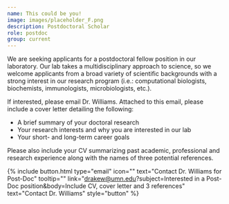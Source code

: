 ```yaml
---
name: This could be you!
image: images/placeholder_F.png
description: Postdoctoral Scholar
role: postdoc
group: current
---
```


We are seeking applicants for a postdoctoral fellow position in our laboratory. Our lab takes a multidisciplinary approach to science, so we welcome applicants from a broad variety of scientific backgrounds with a strong interest in our research program (i.e.: computational biologists, biochemists, immunologists, microbiologists, etc.). 

If interested, please email Dr. Williams. Attached to this email, please include a cover letter detailing the following:

- A brief summary of your doctoral research 
- Your research interests and why you are interested in our lab
- Your short- and long-term career goals

Please also include your CV summarizing past academic, professional and research experience along with the names of three potential references.

{%
  include button.html
  type="email"
  icon=""
  text="Contact Dr. Williams for Post-Doc"
  tooltip=""
  link="drakew@umn.edu?subject=Interested in a Post-Doc position&body=Include CV, cover letter and 3 references" text="Contact Dr. Williams"
  style="button"
%}